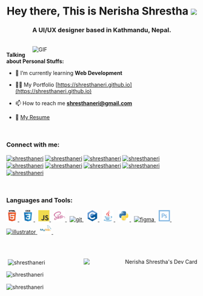 <h1 align="center">Hey there, This is Nerisha Shrestha <img src="https://media.giphy.com/media/hvRJCLFzcasrR4ia7z/giphy.gif" width="30px"></h1>
<h3 align="center">A UI/UX designer based in Kathmandu, Nepal.</h3> <br />
<img align="right" alt="GIF" src="https://media.giphy.com/media/LMcB8XospGZO8UQq87/giphy.gif"  width="435" />

**Talking about Personal Stuffs:**

- 🌱 I’m currently learning **Web Development**

- 👨‍💻 My Portfolio [https://shresthaneri.github.io](https://shresthaneri.github.io)

- 📫 How to reach me **shresthaneri@gmail.com**

- 📝 [My Resume](https://shresthaneri.github.io/Images/Nerisha%20Shrestha.pdf)

<br/>

<h3 align="left">Connect with me:</h3>
<p align="left">
<a href="https://facebook.com/shresthaneri" target="_blank"><img align="center" src="https://raw.githubusercontent.com/rahuldkjain/github-profile-readme-generator/master/src/images/icons/Social/facebook.svg" alt="shresthaneri" height="20" width="30" /></a>
<a href="https://instagram.com/shresthanerii" target="_blank"><img align="center" src="https://raw.githubusercontent.com/rahuldkjain/github-profile-readme-generator/master/src/images/icons/Social/instagram.svg" alt="shresthaneri" height="20" width="30" /></a>
<a href="https://linkedin.com/in/shresthaneri" target="_blank"><img align="center" src="https://raw.githubusercontent.com/rahuldkjain/github-profile-readme-generator/master/src/images/icons/Social/linked-in-alt.svg" alt="shresthaneri" height="20" width="30" /></a>
<a href="https://twitter.com/shresthaneri" target="_blank"><img align="center" src="https://raw.githubusercontent.com/rahuldkjain/github-profile-readme-generator/master/src/images/icons/Social/twitter.svg" alt="shresthaneri" height="20" width="30" /></a>
<a href="https://dev.to/shresthaneri" target="_blank"><img align="center" src="https://raw.githubusercontent.com/rahuldkjain/github-profile-readme-generator/master/src/images/icons/Social/devto.svg" alt="shresthaneri" height="20" width="30" /></a>
<a href="https://codepen.io/shresthaneri" target="_blank"><img align="center" src="https://raw.githubusercontent.com/rahuldkjain/github-profile-readme-generator/master/src/images/icons/Social/codepen.svg" alt="shresthaneri" height="20" width="30" /></a>
<a href="https://dribbble.com/shresthaneri" target="_blank"><img align="center" src="https://raw.githubusercontent.com/rahuldkjain/github-profile-readme-generator/master/src/images/icons/Social/dribbble.svg" alt="shresthaneri" height="20" width="30" /></a>
<a href="https://www.behance.net/shresthaneri" target="_blank"><img align="center" src="https://raw.githubusercontent.com/rahuldkjain/github-profile-readme-generator/master/src/images/icons/Social/behance.svg" alt="shresthaneri" height="20" width="30" /></a>
<a target="blank" href="#"><img align="center" src="https://visitor-badge.glitch.me/badge?page_id=shresthaneri&left_color=black&right_color=#fa6167" alt="shresthaneri"  height="20"></a>
</p>
<br />
<h3 align="left">Languages and Tools:</h3>
<p align="left">
<!-- html -->
 <a href="https://www.w3schools.com/html/default.asp" target="_blank" rel="noreferrer"> <img src="https://raw.githubusercontent.com/devicons/devicon/master/icons/html5/html5-original-wordmark.svg" alt="html5" width="30" height="30"/> </a> &nbsp;
 <!-- css -->
 <a href="https://www.w3schools.com/css/" target="_blank" rel="noreferrer"> <img src="https://raw.githubusercontent.com/devicons/devicon/master/icons/css3/css3-original-wordmark.svg" alt="css3" width="30" height="30"/> </a> &nbsp;
 <!-- js -->
 <a href="https://developer.mozilla.org/en-US/docs/Web/JavaScript" target="_blank" rel="noreferrer"> <img src="https://raw.githubusercontent.com/devicons/devicon/master/icons/javascript/javascript-original.svg" alt="javascript" width="30" height="30"/> </a> &nbsp;
 <!-- scss -->
 <a href="https://sass-lang.com" target="_blank" rel="noreferrer"> <img src="https://raw.githubusercontent.com/devicons/devicon/master/icons/sass/sass-original.svg" alt="sass" width="30" height="30"/> </a> &nbsp;
 <!-- git -->
 <a href="https://git-scm.com/" target="_blank" rel="noreferrer"> <img src="https://www.vectorlogo.zone/logos/git-scm/git-scm-icon.svg" alt="git" width="30" height="30"/> </a> &nbsp;
 <!-- C programming -->
<a href="https://www.cprogramming.com/" target="_blank" rel="noreferrer"> <img src="https://raw.githubusercontent.com/devicons/devicon/master/icons/c/c-original.svg" alt="c" width="30" height="30"/> </a> &nbsp;
 <!-- Java -->
<a href="https://www.java.com/" target="_blank" rel="noreferrer"> <img src="https://raw.githubusercontent.com/devicons/devicon/master/icons/java/java-original.svg" alt="java" width="30" height="30"/> </a> &nbsp;
<!-- Python -->
<a href="https://www.python.org/" target="_blank" rel="noreferrer"> <img src="https://raw.githubusercontent.com/devicons/devicon/master/icons/python/python-original.svg" alt="python" width="30" height="30"/> </a> &nbsp;
 <!-- Figma -->
 <a href="https://www.figma.com/" target="_blank" rel="noreferrer"> <img src="https://www.vectorlogo.zone/logos/figma/figma-icon.svg" alt="figma" width="30" height="30"/> </a> &nbsp;
 <!-- Photoshop -->
 <a href="https://www.photoshop.com/en" target="_blank" rel="noreferrer"> <img src="https://raw.githubusercontent.com/devicons/devicon/master/icons/photoshop/photoshop-line.svg" alt="photoshop" width="30" height="30"/> </a> &nbsp;
 <!-- Illustrator  -->
 <a href="https://www.adobe.com/in/products/illustrator.html" target="_blank" rel="noreferrer"> <img src="https://www.vectorlogo.zone/logos/adobe_illustrator/adobe_illustrator-icon.svg" alt="illustrator" width="30" height="30"/> </a> &nbsp;
 <!-- MySQL -->
 <a href="https://www.mysql.com/" target="_blank" rel="noreferrer"> <img src="https://raw.githubusercontent.com/devicons/devicon/master/icons/mysql/mysql-original-wordmark.svg" alt="mysql" width="30" height="30"/> </a> &nbsp;


<br/><br/>
<p align="right">
    <a href="https://app.daily.dev/shresthaneri">
        <img align="right" src="https://api.daily.dev/devcards/372bfaca1ef242478c524cb1e5561449.png?r=vml" width="300"
            alt="Nerisha Shrestha's Dev Card" />
    </a>
</p>
<p>&nbsp;<img align="center" src="https://github-readme-stats.vercel.app/api?username=shresthaneri&show_icons=true&locale=en&theme=dracula"
        alt="shresthaneri" />
</p>

<p><img align="center" src="https://github-readme-streak-stats.herokuapp.com/?user=shresthaneri&theme=dracula" alt="shresthaneri" /></p>
<p>
    <img align="center"
        src="https://github-readme-stats.vercel.app/api/top-langs?username=shresthaneri&show_icons=true&locale=en&theme=dracula"
        alt="shresthaneri" />
</p>
